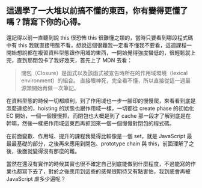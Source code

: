 ## 這週學了一大堆以前搞不懂的東西，你有變得更懂了嗎？請寫下你的心得。

還記得以前一直聽到說 this 很恐怖 this 很難懂之類的，當時只要看到哪段程式碼中有 this 我就直接甩態不看，想說這個很難我一定看不懂我不要看，這週課程一開始想說都在複習資料型態跟作用域的東西，一開始覺得強度蠻低的，很輕鬆就上完，直到那閉包卡了我好幾天，首先上了 MDN 去看：
> 閉包（Closure）是函式以及該函式被宣告時所在的作用域環境（lexical environment）的組合。
直接眼神死，完全看不懂，所以直接從這一週最源頭開始再做一次筆記。

在資料型態的時候一切都順利，到了作用域也一步一腳印的慢慢爬，來看看到底是怎麼連接的，hoisting 的狀態也跟作用域一樣，一切都從 create phase 的初始化 EC 開始，一個一個慢慢抓，而閉包也大概是到了 cache 那一段才了解到底是在幹嘛，然後一樣把作用域這東西再抓回來一個一個慢慢對閉包的程式碼。

在前面變數、作用域、提升的課程我覺得比較像是一個 set，就是 JavaScript 最最最基礎的部分，之後再來應用到閉包、prototype chain 與 this，前面理解了之後，後面就變得沒有那麼的難。

當然在還沒有實作的時候其實也很不確定自己到底能做到什麼程度，不過能寫的作業也都寫下去了，對於之後應用到這些的感覺很期待又有點害怕，我到底會再被 JavaScript 虐多少遍呢？


